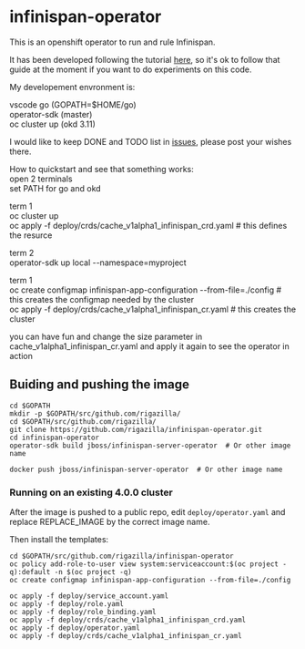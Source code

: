 # infinispan-operator
This is an openshift operator to run and rule Infinispan.

It has been developed following the tutorial [here](https://github.com/operator-framework/operator-sdk/blob/master/doc/user-guide.md), so it's ok to follow that guide at the moment if you want to do experiments  on this code.

My developement envronment is:

vscode
go (GOPATH=$HOME/go)  
operator-sdk (master)  
oc cluster up (okd 3.11)  

I would like to keep DONE and TODO list in [issues](https://github.com/rigazilla/infinispan-operator/issues), please post your wishes there.

How to quickstart and see that something works:  
open 2 terminals  
set PATH for go and okd  

term 1  
oc cluster up  
oc apply -f deploy/crds/cache_v1alpha1_infinispan_crd.yaml # this defines the resurce  

term 2  
operator-sdk up local --namespace=myproject  

term 1  
oc create configmap infinispan-app-configuration --from-file=./config  # this creates the configmap needed by the cluster  
oc apply -f deploy/crds/cache_v1alpha1_infinispan_cr.yaml # this creates the cluster

you can have fun and change the size parameter in cache_v1alpha1_infinispan_cr.yaml and apply it again to see the operator in action  

## Buiding and pushing the image

```
cd $GOPATH  
mkdir -p $GOPATH/src/github.com/rigazilla/  
cd $GOPATH/src/github.com/rigazilla/  
git clone https://github.com/rigazilla/infinispan-operator.git  
cd infinispan-operator  
operator-sdk build jboss/infinispan-server-operator  # Or other image name  

docker push jboss/infinispan-server-operator  # Or other image name  
```

### Running on an existing 4.0.0 cluster

After the image is pushed to a public repo, edit ```deploy/operator.yaml``` and replace REPLACE_IMAGE by the correct image name.

Then install the templates:
```
cd $GOPATH/src/github.com/rigazilla/infinispan-operator
oc policy add-role-to-user view system:serviceaccount:$(oc project -q):default -n $(oc project -q)
oc create configmap infinispan-app-configuration --from-file=./config

oc apply -f deploy/service_account.yaml
oc apply -f deploy/role.yaml
oc apply -f deploy/role_binding.yaml
oc apply -f deploy/crds/cache_v1alpha1_infinispan_crd.yaml
oc apply -f deploy/operator.yaml
oc apply -f deploy/crds/cache_v1alpha1_infinispan_cr.yaml